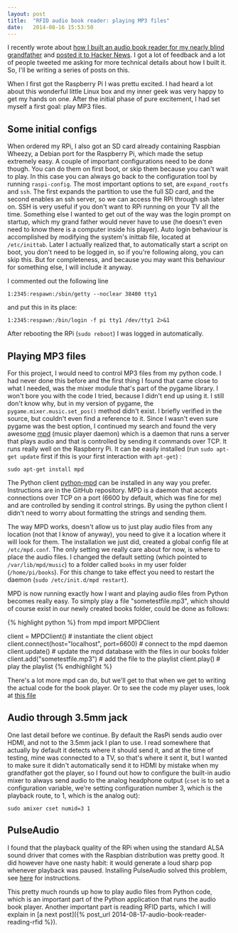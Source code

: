 ```yaml
---
layout: post
title:  "RFID audio book reader: playing MP3 files"
date:   2014-08-16 15:53:50
---
```


I recently wrote about [how I built an audio book reader for my nearly blind grandfather](https://gist.github.com/wkjagt/814b3f62ea03c7b1a765) and [posted it to Hacker News](https://news.ycombinator.com/item?id=8177117). I got a lot of feedback and a lot of people tweeted me asking for more technical details about how I built it. So, I'll be writing a series of posts on this.

When I first got the Raspberry Pi I was prettu excited. I had heard a lot about this wonderful little Linux box and my inner geek was very happy to get my hands on one. After the initial phase of pure excitement, I had set myself a first goal: play MP3 files.

## Some initial configs

When ordered my RPi, I also got an SD card already containing Raspbian Wheezy, a Debian port for the Raspberry Pi, which made the setup extremely easy. A couple of important configurations need to be done though. You can do them on first boot, or skip them because you can't wait to play. In this case you can always go back to the configuration tool by running `raspi-config`. The most important options to set, are `expand_rootfs` and `ssh`. The first expands the partition to use the full SD card, and the second enables an ssh server, so we can access the RPi through ssh later on. SSH is very useful if you don't want to RPi running on your TV all the time. Something else I wanted to get out of the way was the login prompt on startup, which my grand father would never have to use (he doesn't even need to know there is a computer inside his player). Auto login behaviour is accomplished by modifying the system's inittab file, located at `/etc/inittab`. Later I actually realized that, to automatically start a script on boot, you don't need to be logged in, so if you're following along, you can skip this. But for completeness, and because you may want this behaviour for something else, I will include it anyway.

I commented out the following line

    1:2345:respawn:/sbin/getty --noclear 38400 tty1

and put this in its place:

    1:2345:respawn:/bin/login -f pi tty1 /dev/tty1 2>&1

After rebooting the RPi (`sudo reboot`) I was logged in automatically.

##  Playing MP3 files

For this project, I would need to control MP3 files from my python code. I had never done this before and the first thing I found that came close to what I needed, was the mixer module that's part of the pygame library. I won't bore you with the code I tried, because I didn't end up using it. I still don't know why, but in my version of pygame, the `pygame.mixer.music.set_pos()` method didn't exist. I briefly verified in the source, but couldn't even find a reference to it. Since I wasn't even sure pygame was the best option, I continued my search and found the very awesome [mpd](http://www.musicpd.org/) (music player daemon) which is a daemon that runs a server that plays audio and that is controlled by sending it commands over TCP. It runs really well on the Raspberry Pi. It can be easily installed (run `sudo apt-get update` first if this is your first interaction with `apt-get`) :

    sudo apt-get install mpd

The Python client [python-mpd](https://github.com/Mic92/python-mpd2) can be installed in any way you prefer. Instructions are in the GitHub repository. MPD is a daemon that accepts connections over TCP on a port (6600 by default, which was fine for me) and are controlled by sending it control strings. By using the python client I didn't need to worry about formatting the strings and sending them.

The way MPD works, doesn't allow us to just play audio files from any location (not that I know of anyway), you need to give it a location where it will look for them. The installation we just did, created a global config file at `/etc/mpd.conf`. The only setting we really care about for now, is where to place the audio files. I changed the default setting (which pointed to `/var/lib/mpd/music`) to a folder called `books` in my user folder (`/home/pi/books`). For this change to take effect you need to restart the daemon (`sudo /etc/init.d/mpd restart`).

MPD is now running exactly how I want and playing audio files from Python becomes really easy. To simply play a file "sometestfile.mp3", which should of course exist in our newly created books folder, could be done as follows:

{% highlight python %}
from mpd import MPDClient

client = MPDClient() # instantiate the client object
client.connect(host="localhost", port=6600) # connect to the mpd daemon
client.update() # update the mpd database with the files in our books folder
client.add("sometestfile.mp3") # add the file to the playlist
client.play() # play the playlist
{% endhighlight %}

There's a lot more mpd can do, but we'll get to that when we get to writing the actual code for the book player. Or to see the code my player uses, look at [this file](https://github.com/wkjagt/BookPlayer/blob/master/player.py)

## Audio through 3.5mm jack

One last detail before we continue. By default the RasPi sends audio over HDMI, and not to the 3.5mm jack I plan to use. I read somewhere that actually by default it detects where it should send it, and at the time of testing, mine was connected to a TV, so that's where it sent it, but I wanted to make sure it didn't automatically send it to HDMI by mistake when my grandfather got the player, so I found out how to configure the built-in audio mixer to always send audio to the analog headphone output (`cset` is to set a configuration variable, we're setting configuration number 3, which is the playback route, to 1, which is the analog out):

    sudo amixer cset numid=3 1

## PulseAudio

I found that the playback quality of the RPi when using the standard ALSA sound driver that comes with the Raspbian distribution was pretty good. It did however have one nasty habit: it would generate a loud sharp pop whenever playback was paused. Installing PulseAudio solved this problem, see [here](http://dbader.org/blog/crackle-free-audio-on-the-raspberry-pi-with-mpd-and-pulseaudio) for instructions.

This pretty much rounds up how to play audio files from Python code, which is an important part of the Python application that runs the audio book player. Another important part is reading RFID parts, which I will explain in [a next post]({% post_url 2014-08-17-audio-book-reader-reading-rfid %}).